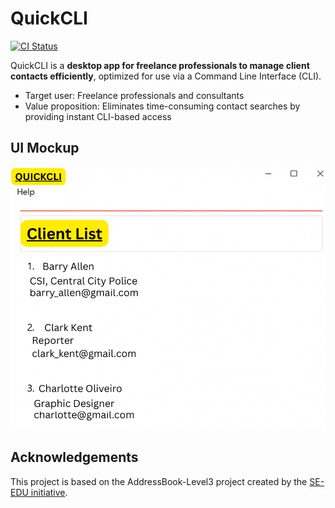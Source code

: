 # QuickCLI

[![CI Status](https://github.com/YOUR_TEAM/tp/workflows/Java%20CI/badge.svg)](https://github.com/AY2526S1-CS2103T-W09-4/tp/actions)

QuickCLI is a **desktop app for freelance professionals to manage client contacts efficiently**, optimized for use via a Command Line Interface (CLI).

* Target user: Freelance professionals and consultants
* Value proposition: Eliminates time-consuming contact searches by providing instant CLI-based access

## UI Mockup
![Ui](docs/images/Ui.png)

## Acknowledgements
This project is based on the AddressBook-Level3 project created by the [SE-EDU initiative](https://se-education.org).
